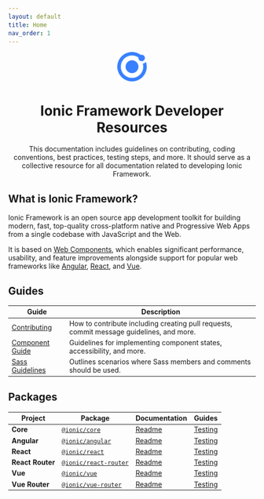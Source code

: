 ```yaml
---
layout: default
title: Home
nav_order: 1
---
```


<p align="center">
  <img alt="Ionic Logo" src="https://github.com/ionic-team/ionic-framework/blob/main/.github/assets/logo.png?raw=true" width="60" />
</p>

<h1 align="center">
  Ionic Framework Developer Resources
</h1>

<p align="center">
  This documentation includes guidelines on contributing, coding conventions, best practices, testing steps, and more. It should serve as a collective resource for all documentation related to developing Ionic Framework.
</p>

## What is Ionic Framework?

Ionic Framework is an open source app development toolkit for building modern, fast, top-quality cross-platform native and Progressive Web Apps from a single codebase with JavaScript and the Web.

It is based on <a href="https://www.webcomponents.org/introduction">Web Components</a>, which enables significant performance, usability, and feature improvements alongside support for popular web frameworks like <a href="https://angular.io/">Angular</a>, <a href="https://reactjs.com/">React</a>, and <a href="https://vuejs.org/">Vue</a>.

## Guides

| Guide                                   | Description                                                                              |
| ----------------------------------------| ---------------------------------------------------------------------------------------- |
| [Contributing](./CONTRIBUTING.md)       | How to contribute including creating pull requests, commit message guidelines, and more. |
| [Component Guide](./component-guide.md) | Guidelines for implementing component states, accessibility, and more.                   |
| [Sass Guidelines](./sass-guidelines.md) | Outlines scenarios where Sass members and comments should be used.                       |

## Packages

| Project          | Package                                                                    | Documentation                    | Guides                                                            |
| ---------------- | -------------------------------------------------------------------------- | ---------------------------------| ----------------------------------------------------------------- |
| **Core**         | [`@ionic/core`](https://www.npmjs.com/package/@ionic/core)                 | [Readme](core/README.md)         | [Testing](core/testing/README.md)                                 |
| **Angular**      | [`@ionic/angular`](https://www.npmjs.com/package/@ionic/angular)           | [Readme](angular/README.md)      | [Testing](angular/testing.md)                                     |
| **React**        | [`@ionic/react`](https://www.npmjs.com/package/@ionic/react)               | [Readme](react/README.md)        | [Testing](react/testing.md)                                       |
| **React Router** | [`@ionic/react-router`](https://www.npmjs.com/package/@ionic/react-router) | [Readme](react-router/README.md) | [Testing](react-router/testing.md)                                |
| **Vue**          | [`@ionic/vue`](https://www.npmjs.com/package/@ionic/vue)                   | [Readme](vue/README.md)          | [Testing](vue/testing.md)                                         |
| **Vue Router**   | [`@ionic/vue-router`](https://www.npmjs.com/package/@ionic/vue-router)     | [Readme](vue-router/README.md)   | [Testing](vue-router/testing.md)                                  |
